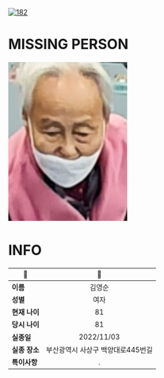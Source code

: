 [![182](https://img.shields.io/badge/%EC%8B%A4%EC%A2%85%EC%8B%A0%EA%B3%A0%EB%8A%94%20%EA%B5%AD%EB%B2%88%EC%97%86%EC%9D%B4-182-blue)](http://safe182.go.kr/index.do)

# MISSING PERSON

<img src="./missing_person.jpg">

# INFO

|🔑|💎|
|--|:--:|
|**이름**|김영순|
|**성별**|여자|
|**현재 나이**|81|
|**당시 나이**|81|
|**실종일**|2022/11/03|
|**실종 장소**|부산광역시 사상구 백양대로445번길 |
|**특이사항**|.|
